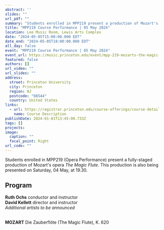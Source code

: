 ```yaml
---
abstract: ''
slides: ""
url_pdf: ""
summary: "Students enrolled in MPP219 present a production of Mozart's *The Magic Flute*."
title: "MPP219 Course Performance | 05 May 2024"
location: Lee Music Room, Lewis Arts Complex
date: "2024-05-05T15:00:00.000 EDT"
date_end: "2024-05-05T18:00:00.000 EDT"
all_day: false
event: "MPP219 Course Performance | 05 May 2024"
event_url: https://music.princeton.edu/event/mpp-219-mozarts-the-magic-flute/2024-05-05/
featured: false
authors: []
url_video: ""
url_slides: ""
address:
  street: Princeton University
  city: Princeton
  region: NJ
  postcode: "08544"
  country: United States
links:
  - url: https://registrar.princeton.edu/course-offerings/course-details?term=1244&courseid=013774
    name: Course Description
publishDate: 2024-01-01T13:45:00.733Z
tags: []
projects:
image:
  caption: ""
  focal_point: Right
url_code: ""
---
```

Students enrolled in MPP219 (Opera Performance) present a fully-staged production of Mozart's opera *The Magic Flute*. This production is also being presented on Saturday, 04 May, at 19.30.

## Program
**Ruth Ochs** conductor and instructor<br>
**David Kellett** director and instructor<br>
*Additional artists to be announced*<br><br>

**MOZART** Die Zauberflöte (The Magic Flute), K. 620 
